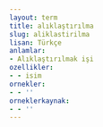 ```yaml
---
layout: term
title: alıklaştırılma
slug: aliklastirilma
lisan: Türkçe
anlamlar:
- Alıklaştırılmak işi
ozellikler:
- - isim
ornekler:
- - ''
orneklerkaynak:
- - ''
---
```

